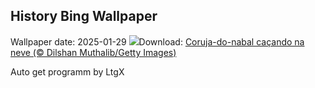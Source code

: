 ## History Bing Wallpaper
Wallpaper date: 2025-01-29
![](https://www.bing.com/th?id=OHR.FlyingOwl_PT-BR5034009033_UHD.jpg&w=1000)Download: [Coruja-do-nabal caçando na neve (© Dilshan Muthalib/Getty Images)](https://www.bing.com/th?id=OHR.FlyingOwl_PT-BR5034009033_UHD.jpg)

Auto get programm by LtgX
